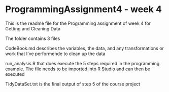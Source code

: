 # ProgrammingAssignment4 - week 4
This is the readme file for the Programming assignment of week 4 for Getting and Cleaning Data

The folder contains 3 files

CodeBook.md describes the variables, the data, and any transformations or work that I've performende to clean up the data

run_analysis.R that does execute the 5 steps required in the programming example. The file needs to be imported into R Studio and can then be executed

TidyDataSet.txt is the final output of step 5 of the course project
